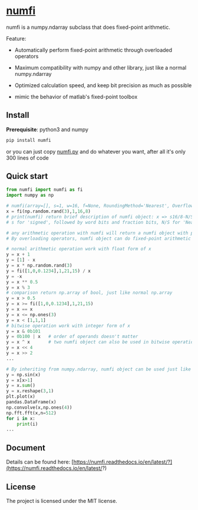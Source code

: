 # [numfi](https://github.com/ZZZZzzzzac/numfi)

numfi is a numpy.ndarray subclass that does fixed-point arithmetic.

Feature:  

- Automatically perform fixed-point arithmetic through overloaded operators

- Maximum compatibility with numpy and other library, just like a normal numpy.ndarray  

- Optimized calculation speed, and keep bit precision as much as possible

- mimic the behavior of matlab's fixed-point toolbox

## Install

**Prerequisite**: python3 and numpy

```bash
pip install numfi
```

or you can just copy [numfi.py](https://github.com/ZZZZzzzzac/numfi/blob/master/numfi/numfi.py) and do whatever you want, after all it's only 300 lines of code

## Quick start

```python
from numfi import numfi as fi
import numpy as np

# numfi(array=[], s=1, w=16, f=None, RoundingMethod='Nearest', OverflowAction='Saturate')
x = fi(np.random.rand(3),1,16,8) 
# print(numfi) return brief description of numfi object: x => s16/8-N/S
# s for 'signed', followed by word bits and fraction bits, N/S for 'Nearest' and 'Saturate` for rounding/overflow method

# any arithmetic operation with numfi will return a numfi object with proper precision and value
# By overloading operators, numfi object can do fixed-point arithmetic easily:

# normal arithmetic operation work with float form of x
y = x + 1
y = [1] - x
y = x * np.random.rand(3)
y = fi([1,0,0.1234],1,21,15) / x
y = -x
y = x ** 0.5
y = x % 3
# comparison return np.array of bool, just like normal np.array
y = x > 0.5
y = x >= fi([1,0,0.1234],1,21,15)
y = x == x
y = x <= np.ones(3)
y = x < [1,1,1]
# bitwise operation work with integer form of x
y = x & 0b101 
y = 0b100 | x   # order of operands doesn't matter
y = x ^ x       # two numfi object can also be used in bitwise operations
y = x << 4
y = x >> 2
...

# By inheriting from numpy.ndarray, numfi object can be used just like normal numpy array, and return same numfi object back
y = np.sin(x)
y = x[x>1]
y = x.sum()
y = x.reshape(3,1)
plt.plot(x)
pandas.DataFrame(x)
np.convolve(x,np.ones(4))
np.fft.fft(x,n=512)
for i in x:
    print(i)
...
```

## Document

Details can be found here: [https://numfi.readthedocs.io/en/latest/?](https://numfi.readthedocs.io/en/latest/?)

## License

The project is licensed under the MIT license.
